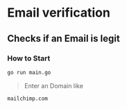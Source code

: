 # Email verification

## Checks if an Email is legit

### How to Start

```bash
go run main.go
```

> Enter an Domain like

```text
mailchimp.com
```
